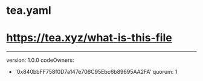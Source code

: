 # tea.yaml
# https://tea.xyz/what-is-this-file
---
version: 1.0.0
codeOwners:
  - '0x840bbFF758f0D7a147e706C95Ebc6b89695AA2FA'
quorum: 1

